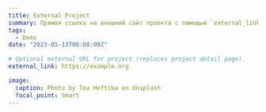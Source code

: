 ```yaml
---
title: External Project
summary: Прямая ссылка на внешний сайт проекта с помощью `external_link` / A linking directly to an external project website using `external_link`.
tags:
  - Demo
date: "2023-05-13T00:00:00Z"

# Optional external URL for project (replaces project detail page).
external_link: https://example.org

image:
  caption: Photo by Toa Heftiba on Unsplash
  focal_point: Smart
---
```

